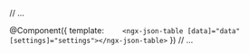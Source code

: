 // ...

@Component({
template: `     <ngx-json-table [data]="data" [settings]="settings"></ngx-json-table>
  `
})
// ...
